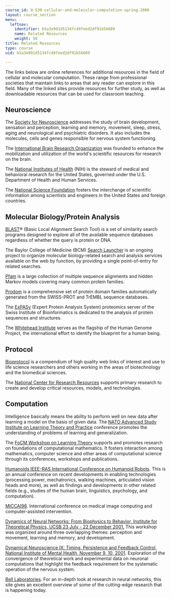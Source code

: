 ```yaml
---
course_id: 9-530-cellular-and-molecular-computation-spring-2000
layout: course_section
menu:
  leftnav:
    identifier: b5a3e991d5134fc49feed2df91b56609
    name: Related Resources
    weight: 50
title: Related Resources
type: course
uid: b5a3e991d5134fc49feed2df91b56609

---
```


The links below are online references for additional resources in the field of cellular and molecular computation. These range from professional societies that maintain links to areas that any reader can explore in this field. Many of the linked sites provide resources for further study, as well as downloadable resources that can be used for classroom teaching.

Neuroscience
------------

The [Society for Neuroscience](http://www.sfn.org/) addresses the study of brain development, sensation and perception, learning and memory, movement, sleep, stress, aging and neurological and psychiatric disorders. It also includes the molecules, cells and genes responsible for nervous system functioning.

The [International Brain Research Organization](http://ibro.info/) was founded to enhance the mobilization and utilization of the world's scientific resources for research on the brain.

The [National Institutes of Health](http://www.nih.gov/about/) (NIH) is the steward of medical and behavioral research for the United States, governed under the U.S. Department of Health and Human Services.

The [National Science Foundation](http://nsf.gov/) fosters the interchange of scientific information among scientists and engineers in the United States and foreign countries.

Molecular Biology/Protein Analysis
----------------------------------

[BLAST](http://www.ncbi.nlm.nih.gov/BLAST/)® (Basic Local Alignment Search Tool) is a set of similarity search programs designed to explore all of the available sequence databases regardless of whether the query is protein or DNA.

The Baylor College of Medicine (BCM) [Search Launcher](http://www.xmarks.com/site/searchlauncher.bcm.tmc.edu/seq-util/seq-util.html) is an ongoing project to organize molecular biology-related search and analysis services available on the web by function, by providing a single point-of-entry for related searches.

[Pfam](http://pfam.xfam.org/) is a large collection of multiple sequence alignments and hidden Markov models covering many common protein families.

[Prodom](http://prodom.prabi.fr/prodom/current/html/home.php) is a comprehensive set of protein domain families automatically generated from the SWISS-PROT and TrEMBL sequence databases.

The [ExPASy](http://www.expasy.ch/) (Expert Protein Analysis System) proteomics server of the Swiss Institute of Bioinformatics is dedicated to the analysis of protein sequences and structures.

The [Whitehead Institute](http://wi.mit.edu/) serves as the flagship of the Human Genome Project, the international effort to identify the blueprint for a human being.

Protocol
--------

[Bioprotocol](http://www.aboutus.org/BioProtocol.com) is a compendium of high quality web links of interest and use to life science researchers and others working in the areas of biotechnology and the biomedical sciences.

The [National Center for Research Resources](https://www.federallabs.org/labs/national-center-for-research-resources-ncrr) supports primary research to create and develop critical resources, models, and technologies.

Computation
-----------

Intelligence basically means the ability to perform well on new data after learning a model on the basis of given data. The [NATO Advanced Study Institute on Learning Theory and Practice](http://www.esat.kuleuven.ac.be/sista/natoasi/ltp2002.html) conference promotes the understanding of problems of learning and generalization.

The [FoCM Workshop on Learning Theory](http://www.damtp.cam.ac.uk/user/na/FoCM/index.html) supports and promotes research on foundations of computational mathematics. It fosters interaction among mathematics, computer science and other areas of computational science through its conferences, workshops and publications.

[Humanoids IEEE-RAS International Conference on Humanoid Robots](http://www.humanoids.ws/). This is an annual conference on recent developments in enabling technologies (processing power, mechatronics, walking machines, articulated vision heads and more), as well as findings and developments in other related fields (e.g., studies of the human brain, linguistics, psychology, and computation).

[MICCAI98](http://www.ai.mit.edu/conferences/miccai98/). International conference on medical image computing and computer-assisted intervention.

[Dynamics of Neural Networks: From Biophysics to Behavior, Institute for Theoretical Physics, UCSB 23 July - 22 December 2001.](http://www.kitp.ucsb.edu/activities/auto2/?id=3) This workshop was organized around three overlapping themes: perception and movement, learning and memory, and development.

[Dynamical Neuroscience IX: Timing, Persistence and Feedback Control, National Institute of Mental Health, November 9, 10, 2001](http://www.nimh.nih.gov/science-news/index.shtml). Exploration of the convergence of theoretical work and experimental data on neuronal computations that highlight the feedback requirement for the systematic operation of the nervous system. 

[Bell Laboratories](http://www.bell-labs.com/). For an in-depth look at research in neural networks, this site gives an excellent overview of some of the cutting-edge research that is happening today.